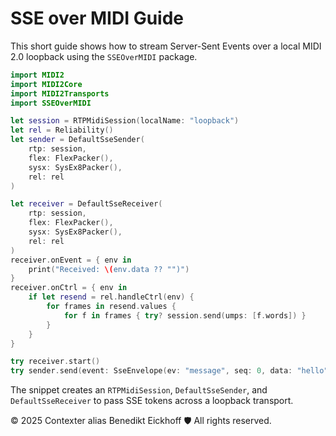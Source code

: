 # SSE over MIDI Guide

This short guide shows how to stream Server-Sent Events over a local MIDI 2.0 loopback using the `SSEOverMIDI` package.

```swift
import MIDI2
import MIDI2Core
import MIDI2Transports
import SSEOverMIDI

let session = RTPMidiSession(localName: "loopback")
let rel = Reliability()
let sender = DefaultSseSender(
    rtp: session,
    flex: FlexPacker(),
    sysx: SysEx8Packer(),
    rel: rel
)

let receiver = DefaultSseReceiver(
    rtp: session,
    flex: FlexPacker(),
    sysx: SysEx8Packer(),
    rel: rel
)
receiver.onEvent = { env in
    print("Received: \(env.data ?? "")")
}
receiver.onCtrl = { env in
    if let resend = rel.handleCtrl(env) {
        for frames in resend.values {
            for f in frames { try? session.send(umps: [f.words]) }
        }
    }
}

try receiver.start()
try sender.send(event: SseEnvelope(ev: "message", seq: 0, data: "hello"))
```

The snippet creates an `RTPMidiSession`, `DefaultSseSender`, and `DefaultSseReceiver` to pass SSE tokens across a loopback transport.

© 2025 Contexter alias Benedikt Eickhoff 🛡️ All rights reserved.
